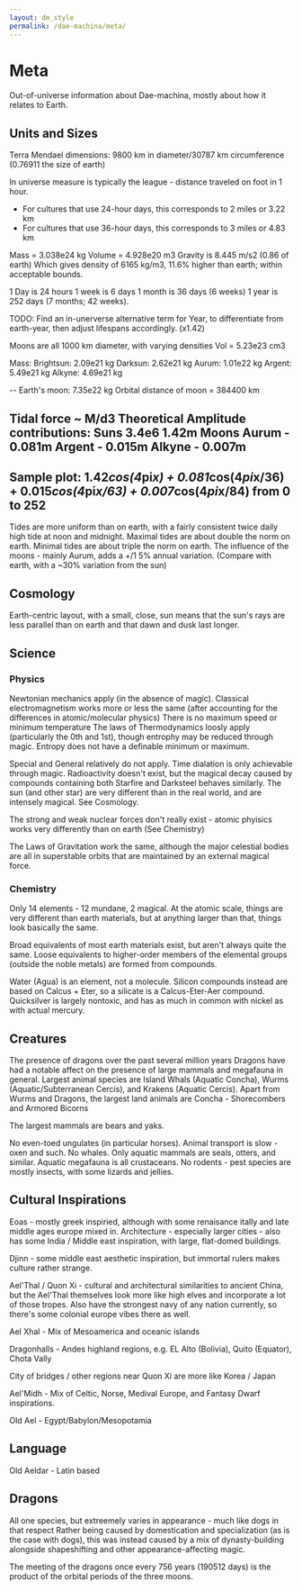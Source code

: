 ```yaml
---
layout: dm_style
permalink: /dae-machina/meta/
---
```


# Meta

Out-of-universe information about Dae-machina, mostly about how it relates to Earth.

## Units and Sizes

Terra Mendael dimensions: 9800 km in diameter/30787 km circumference (0.76911 the size of earth)

In universe measure is typically the league - distance traveled on foot in 1 hour.
 - For cultures that use 24-hour days, this corresponds to 2 miles or 3.22 km
 - For cultures that use 36-hour days, this corresponds to 3 miles or 4.83 km


Mass = 3.038e24 kg
Volume = 4.928e20 m3
Gravity is 8.445 m/s2 (0.86 of earth)
Which gives density of 6165 kg/m3, 11.6% higher than earth; within acceptable bounds.

1 Day is 24 hours
1 week is 6 days
1 month is 36 days (6 weeks)
1 year is 252 days (7 months; 42 weeks).

TODO: Find an in-unerverse alternative term for Year, to differentiate from earth-year, then adjust lifespans accordingly. (x1.42)


Moons are all 1000 km diameter, with varying densities
Vol = 5.23e23 cm3

Mass:
  Brightsun: 2.09e21 kg
  Darksun:   2.62e21 kg
  Aurum:     1.01e22 kg
  Argent:    5.49e21 kg
  Alkyne:    4.69e21 kg


--
Earth's moon: 7.35e22 kg
Orbital distance of moon = 384400 km

Tidal force ~ M/d3
Theoretical Amplitude contributions:
Suns 3.4e6    1.42m
Moons
 Aurum - 0.081m
 Argent - 0.015m
 Alkyne - 0.007m
--
Sample plot: 1.42*cos(4*pi*x) + 0.081*cos(4*pi*x/36)  + 0.015*cos(4*pi*x/63) + 0.007*cos(4*pi*x/84) from 0 to 252
--
Tides are more uniform than on earth, with a fairly consistent twice daily high tide at noon and midnight. 
Maximal tides are about double the norm on earth. Minimal tides are about triple the norm on earth.
The influence of the moons - mainly Aurum, adds a +/1 5% annual variation. (Compare with earth, with a ~30% variation from the sun)


## Cosmology

Earth-centric layout, with a small, close, sun means that the sun's rays are less parallel than on earth and that dawn and dusk last longer.

## Science

### Physics

Newtonian mechanics apply (in the absence of magic).
Classical electromagnetism works more or less the same (after accounting for the differences in atomic/molecular physics)
There is no maximum speed or minimum temperature
The laws of Thermodynamics loosly apply (particularly the 0th and 1st), though entrophy may be reduced through magic. Entropy does not have a definable minimum or maximum.

Special and General relatively do not apply. Time dialation is only achievable through magic.
Radioactivity doesn't exist, but the magical decay caused by compounds containing both Starfire and Darksteel behaves similarly. 
The sun (and other star) are very different than in the real world, and are intensely magical. See Cosmology. 

The strong and weak nuclear forces don't really exist - atomic phyisics works very differently than on earth (See Chemistry)

The Laws of Gravitation work the same, although the major celestial bodies are all in superstable orbits that are maintained by an external magical force.

### Chemistry

Only 14 elements - 12 mundane, 2 magical.
At the atomic scale, things are very different than earth materials, but at anything larger than that, things look basically the same.

Broad equivalents of most earth materials exist, but aren't always quite the same.
Loose equivalents to higher-order members of the elemental groups (outside the noble metals) are formed from compounds.

Water (Agua) is an element, not a molecule.
Silicon compounds instead are based on Calcus + Eter, so a silicate is a Calcus-Eter-Aer compound.
Quicksilver is largely nontoxic, and has as much in common with nickel as with actual mercury.

## Creatures

The presence of dragons over the past several million years Dragons have had a notable affect on the presence of large mammals and megafauna in general.
Largest animal species are Island Whals (Aquatic Concha), Wurms (Aquatic/Subterranean Cercis), and Krakens (Aquatic Cercis).
Apart from Wurms and Dragons, the largest land animals are Concha - Shorecombers and Armored Bicorns 

The largest mammals are bears and yaks.

No even-toed ungulates (in particular horses). Animal transport is slow - oxen and such.
No whales. Only aquatic mammals are seals, otters, and similar. Aquatic megafauna is all crustaceans.
No rodents - pest species are mostly insects, with some lizards and jellies.

## Cultural Inspirations

Eoas - mostly greek inspiried, although with some renaisance itally and late middle ages europe mixed in. Architecture - especially larger cities - also has some India / Middle east inspiration, with large, flat-domed buildings. 

Djinn - some middle east aesthetic inspiration, but immortal rulers makes culture rather strange.

Ael'Thal / Quon Xi - cultural and architectural similarities to ancient China, but the Ael'Thal themselves look more like high elves and incorporate a lot of those tropes.
Also have the strongest navy of any nation currently, so there's some colonial europe vibes there as well.

Ael Xhal - Mix of Mesoamerica and oceanic islands

Dragonhalls - Andes highland regions, e.g. EL Alto (Bolivia), Quito (Equator), Chota Vally

City of bridges / other regions near Quon Xi are more like Korea / Japan

Ael'Midh - Mix of Celtic, Norse, Medival Europe, and Fantasy Dwarf inspirations.

Old Ael - Egypt/Babylon/Mesopotamia

## Language

Old Aeldar - Latin based

## Dragons

All one species, but extreemely varies in appearance - much like dogs in that respect 
Rather being caused by domestication and specialization (as is the case with dogs), this was instead caused by a mix of dynasty-building alongside shapeshifting and other appearance-affecting magic.

The meeting of the dragons once every 756 years (190512 days) is the product of the orbital periods of the three moons.